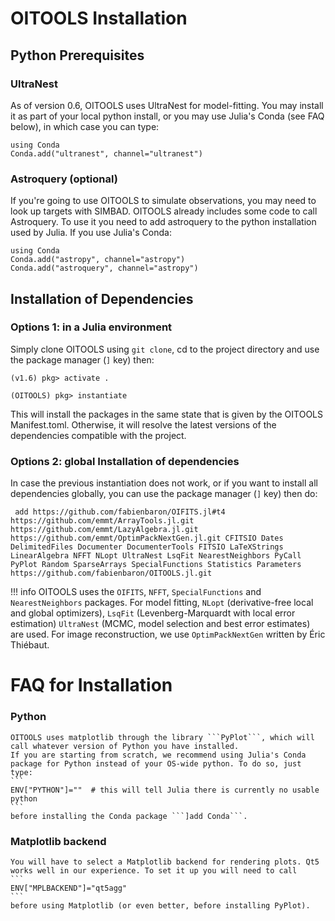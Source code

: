 # OITOOLS Installation


## Python Prerequisites

### UltraNest

As of version 0.6, OITOOLS uses UltraNest for model-fitting. You may install it as part of your local python install, or you may use Julia's Conda (see FAQ below), in which case you can type:
```    
using Conda
Conda.add("ultranest", channel="ultranest")
```

### Astroquery (optional)

If you're going to use OITOOLS to simulate observations, you may need to look up targets with SIMBAD. OITOOLS already includes some code to call Astroquery. To use it you need to add astroquery to the python installation used by Julia. If you use Julia's Conda:

```    
using Conda
Conda.add("astropy", channel="astropy")
Conda.add("astroquery", channel="astropy")
```

## Installation of Dependencies

### Options 1: in a Julia environment

Simply clone OITOOLS using ```git clone```, cd to the project directory and use the package manager (```]``` key) then:
```
(v1.6) pkg> activate .

(OITOOLS) pkg> instantiate
```
This will install the packages in the same state that is given by the OITOOLS Manifest.toml. Otherwise, it will resolve the latest versions of the dependencies compatible with the project.

### Options 2: global Installation of dependencies

In case the previous instantiation does not work, or if you want to install all dependencies globally, you can use the package manager (```]``` key) then do:

``` add https://github.com/fabienbaron/OIFITS.jl#t4 https://github.com/emmt/ArrayTools.jl.git https://github.com/emmt/LazyAlgebra.jl.git https://github.com/emmt/OptimPackNextGen.jl.git CFITSIO Dates DelimitedFiles Documenter DocumenterTools FITSIO LaTeXStrings LinearAlgebra NFFT NLopt UltraNest LsqFit NearestNeighbors PyCall PyPlot Random SparseArrays SpecialFunctions Statistics Parameters https://github.com/fabienbaron/OITOOLS.jl.git```

!!! info
    OITOOLS uses the ```OIFITS```, ```NFFT```, ```SpecialFunctions``` and ```NearestNeighbors``` packages. For model fitting, ```NLopt``` (derivative-free local and global optimizers), ```LsqFit``` (Levenberg-Marquardt with local error estimation) ```UltraNest``` (MCMC, model selection and best error estimates) are used. For image reconstruction, we use ```OptimPackNextGen``` written by Éric Thiébaut.


# FAQ for Installation

### Python
    OITOOLS uses matplotlib through the library ```PyPlot```, which will call whatever version of Python you have installed.
    If you are starting from scratch, we recommend using Julia's Conda package for Python instead of your OS-wide python. To do so, just type:
    ```
    ENV["PYTHON"]=""  # this will tell Julia there is currently no usable python
    ```
    before installing the Conda package ```]add Conda```.

### Matplotlib backend
    You will have to select a Matplotlib backend for rendering plots. Qt5 works well in our experience. To set it up you will need to call
    ```
    ENV["MPLBACKEND"]="qt5agg"
    ```
    before using Matplotlib (or even better, before installing PyPlot).
